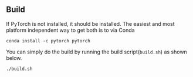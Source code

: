 ## Build
If PyTorch is not installed, it should be installed.
The easiest and most platform independent way to get both is to via Conda
```
conda install -c pytorch pytorch
```

You can simply do the build by running the build script(`build.sh`) as shown below.
​
```
./build.sh   
```
